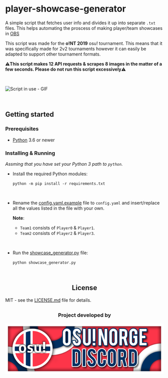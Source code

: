 <h1>player-showcase-generator</h1>

A simple script that fetches user info and divides it up into separate `.txt` files. This helps automating the proscess of making player/team showcases in [OBS](https://github.com/obsproject/obs-studio)


This script was made for the **o!NT 2019** osu! tournament. This means that it was specifically made for 2v2 tournaments however it can easily be adapted to support other tournament formats.

⚠️**This script makes 12 API requests & scrapes 8 images in the matter of a few seconds. Please do not run this script excessively**⚠️

<br>

![Script in use - GIF](https://i.imgur.com/sHzTKJp.gif)

<br>

<h2>Getting started</h2>

<h3>Prerequisites</h2>

* [Python](https://github.com/python/cpython) 3.6 or newer

<h3>Installing & Running</h3>

*Assming that you have set your Python 3 path to `python`.*

* Install the required Python modules:
  ```
  python -m pip install -r requirements.txt
  ```

<br>

* Rename the [config.yaml.example](config.yaml.example) file to `config.yaml` and insert/replace all the values listed in the file with your own.
    
    **Note**:
    * `Team1` consists of `Player0` & `Player1`. 
    * `Team2` consists of `Player2` & `Player3`.

<br>

* Run the [showcase_generator.py](showcase_generator.py) file:
  ```
  python showcase_generator.py
  ```

<br>

<h2 align="center">License</h2>

MIT - see the [LICENSE.md](LICENSE.md) file for details.

##
<div align="center">
  <h3>Project developed by</h3>
  <a href="https://discord.gg/Y7zyjGU"><img src="https://raw.githubusercontent.com/osu-Norge/assets/master/banner.png"></a>
</div>
